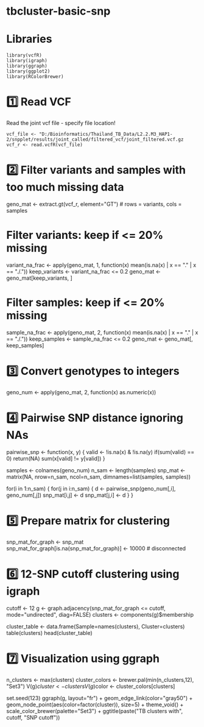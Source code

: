# tbcluster-basic-snp


# Libraries

```
library(vcfR)
library(igraph)
library(ggraph)
library(ggplot2)
library(RColorBrewer)
```

# 1️⃣ Read VCF



Read the joint vcf file - specify file location!
```
vcf_file <- "D:/Bioinformatics/Thailand_TB_Data/L2.2.M3_HAP1-2/snpplet/results/joint_called/filtered_vcf/joint_filtered.vcf.gz 
vcf_r <- read.vcfR(vcf_file)

```


# 2️⃣ Filter variants and samples with too much missing data

geno_mat <- extract.gt(vcf_r, element="GT")  # rows = variants, cols = samples

# Filter variants: keep if <= 20% missing
variant_na_frac <- apply(geno_mat, 1, function(x) mean(is.na(x) | x == "." | x == "./."))
keep_variants <- variant_na_frac <= 0.2
geno_mat <- geno_mat[keep_variants, ]

# Filter samples: keep if <= 20% missing
sample_na_frac <- apply(geno_mat, 2, function(x) mean(is.na(x) | x == "." | x == "./."))
keep_samples <- sample_na_frac <= 0.2
geno_mat <- geno_mat[, keep_samples]

# 3️⃣ Convert genotypes to integers 

geno_num <- apply(geno_mat, 2, function(x) as.numeric(x))


# 4️⃣ Pairwise SNP distance ignoring NAs

pairwise_snp <- function(x, y) {
  valid <- !is.na(x) & !is.na(y)
  if(sum(valid) == 0) return(NA)
  sum(x[valid] != y[valid])
}

samples <- colnames(geno_num)
n_sam <- length(samples)
snp_mat <- matrix(NA, nrow=n_sam, ncol=n_sam, dimnames=list(samples, samples))

for(i in 1:n_sam) {
  for(j in i:n_sam) {
    d <- pairwise_snp(geno_num[,i], geno_num[,j])
    snp_mat[i,j] <- d
    snp_mat[j,i] <- d
  }
}


# 5️⃣ Prepare matrix for clustering

snp_mat_for_graph <- snp_mat
snp_mat_for_graph[is.na(snp_mat_for_graph)] <- 10000  # disconnected


# 6️⃣ 12-SNP cutoff clustering using igraph



cutoff <- 12
g <- graph.adjacency(snp_mat_for_graph <= cutoff, mode="undirected", diag=FALSE)
clusters <- components(g)$membership

cluster_table <- data.frame(Sample=names(clusters), Cluster=clusters)
table(clusters)
head(cluster_table)


# 7️⃣ Visualization using ggraph

n_clusters <- max(clusters)
cluster_colors <- brewer.pal(min(n_clusters,12), "Set3")
V(g)$cluster <- clusters
V(g)$color <- cluster_colors[clusters]

set.seed(123)
ggraph(g, layout="fr") +
  geom_edge_link(color="gray50") +
  geom_node_point(aes(color=factor(cluster)), size=5) +
  theme_void() +
  scale_color_brewer(palette="Set3") +
  ggtitle(paste("TB clusters with", cutoff, "SNP cutoff"))

